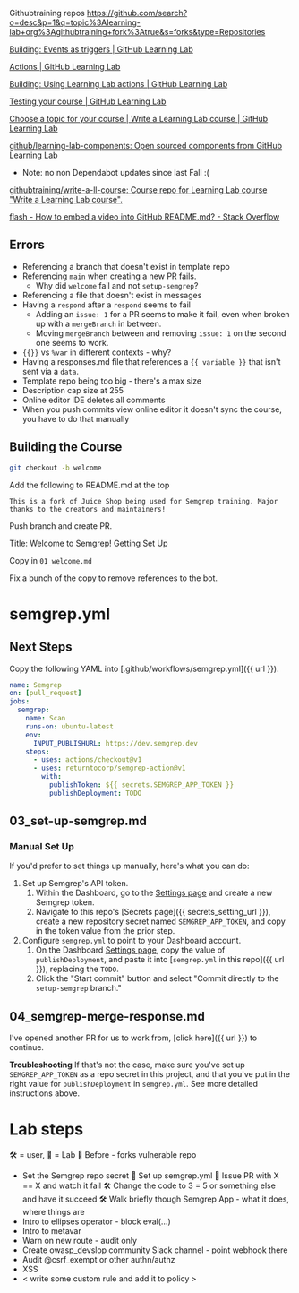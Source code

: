 

Githubtraining repos
https://github.com/search?o=desc&p=1&q=topic%3Alearning-lab+org%3Agithubtraining+fork%3Atrue&s=forks&type=Repositories

[Building: Events as triggers | GitHub Learning Lab](https://lab.github.com/docs/events)

[Actions | GitHub Learning Lab](https://lab.github.com/docs/actions)

[Building: Using Learning Lab actions | GitHub Learning Lab](https://lab.github.com/docs/using-actions)

[Testing your course | GitHub Learning Lab](https://lab.github.com/docs/testing#test-your-course)

[Choose a topic for your course | Write a Learning Lab course | GitHub Learning Lab](https://lab.github.com/githubtraining/write-a-learning-lab-course)


[github/learning-lab-components: Open sourced components from GitHub Learning Lab](https://github.com/github/learning-lab-components)
* Note: no non Dependabot updates since last Fall :(

[githubtraining/write-a-ll-course: Course repo for Learning Lab course "Write a Learning Lab course".](https://github.com/githubtraining/write-a-ll-course)

[flash - How to embed a video into GitHub README.md? - Stack Overflow](https://stackoverflow.com/questions/4279611/how-to-embed-a-video-into-github-readme-md)


## Errors

* Referencing a branch that doesn't exist in template repo
* Referencing `main` when creating a new PR fails.
  * Why did `welcome` fail and not `setup-semgrep`?
* Referencing a file that doesn't exist in messages
* Having a `respond` after a `respond` seems to fail
  * Adding an `issue: 1` for a PR seems to make it fail, even when broken up with a `mergeBranch` in between.
  * Moving `mergeBranch` between and removing `issue: 1` on the second one seems to work.
* `{{}}` vs `%var` in different contexts - why?
* Having a responses.md file that references a `{{ variable }}` that isn't sent via a `data`.
* Template repo being too big - there's a max size
* Description cap size at 255
* Online editor IDE deletes all comments
* When you push commits view online editor it doesn't sync the course, you have
  to do that manually

## Building the Course

~~~bash
git checkout -b welcome
~~~

Add the following to README.md at the top

```
This is a fork of Juice Shop being used for Semgrep training. Major thanks to the creators and maintainers!
```

Push branch and create PR.

Title: Welcome to Semgrep! Getting Set Up

Copy in `01_welcome.md` 

Fix a bunch of the copy to remove references to the bot.


# semgrep.yml

## Next Steps

Copy the following YAML into [.github/workflows/semgrep.yml]({{ url }}).

~~~yaml
name: Semgrep
on: [pull_request]
jobs:
  semgrep:
    name: Scan
    runs-on: ubuntu-latest
    env:
      INPUT_PUBLISHURL: https://dev.semgrep.dev
    steps:
      - uses: actions/checkout@v1
      - uses: returntocorp/semgrep-action@v1
        with:
          publishToken: ${{ secrets.SEMGREP_APP_TOKEN }}
          publishDeployment: TODO
~~~    


## 03_set-up-semgrep.md

### Manual Set Up

If you'd prefer to set things up manually, here's what you can do:

1. Set up Semgrep's API token.
   1. Within the Dashboard, go to the [Settings page](https://semgrep.dev/manage/settings) and create a new Semgrep token.
   2. Navigate to this repo's [Secrets page]({{ secrets_setting_url }}), create a new repository secret named `SEMGREP_APP_TOKEN`, and copy in the token value from the prior step.
2. Configure `semgrep.yml` to point to your Dashboard account.
   1. On the Dashboard [Settings page](https://semgrep.dev/manage/settings), copy the value of `publishDeployment`, and paste it into [`semgrep.yml` in this repo]({{ url }}), replacing the `TODO`.
   2. Click the "Start commit" button and select "Commit directly to the `setup-semgrep` branch."


## 04_semgrep-merge-response.md


I've opened another PR for us to work from, [click here]({{ url }}) to continue.

**Troubleshooting**
If that's not the case, make sure you've set up `SEMGREP_APP_TOKEN` as a repo secret in this project, and that you've put in the right value for `publishDeployment` in `semgrep.yml`. See more detailed instructions above.


# Lab steps

🛠️ = user, 🤖 = Lab
🤖 Before - forks vulnerable repo
* Set the Semgrep repo secret
🤖 Set up semgrep.yml
🤖 Issue PR with X == X and watch it fail
🛠️ Change the code to 3 = 5 or something else and have it succeed
🛠️ Walk briefly though Semgrep App - what it does, where things are
* Intro to ellipses operator - block eval(...)
* Intro to metavar
* Warn on new route - audit only
* Create owasp_devslop community Slack channel - point webhook there
* Audit @csrf_exempt or other authn/authz
* XSS
* < write some custom rule and add it to policy >